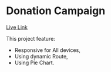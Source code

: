 # Donation Campaign

[Live Link](https://65145bec52191b1656fdd2a8--shimmering-mermaid-c27a57.netlify.app/)

This project feature:

- Responsive for All devices,
- Using dynamic Route,
- Using Pie Chart.
